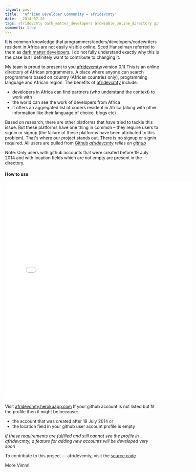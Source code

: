 ```yaml
---
layout: post
title:  "African Developer Community — afridevcmty"
date:   2014-07-20
tags: afridevcmty dark_matter_developers browsable_online_directory github_africa
comments: true
---
```


It is common knowledge that programmers/coders/developers/codewriters resident in Africa are not easily visible online. Scott Hanselman referred to them as [dark matter developers](http://www.hanselman.com/blog/DarkMatterDevelopersTheUnseen99.aspx). I do not fully understand exactly why this is the case but I definitely want to contribute to changing it.

My team is proud to present to you [afridevcmty](http://afridevcmty.herokuapp.com/)(version 0.1) This is an online directory of African programmers. A place where anyone can search programmers based on  country (African countries only), programming language and African region. The benefits of [afridevcmty](http://afridevcmty.herokuapp.com/) include:

* developers in Africa can find partners (who understand the context) to work with
* the world can see the work of developers from Africa
* it offers an aggregated list of coders resident in Africa (along with other information like their language of choice, blogs etc)

Based on research, there are other platforms that have tried to tackle this issue. But these platforms have one thing in common – they require users to signin or signup (the failure of these platforms have been attributed to this problem). That's where our project stands out.  There is no signup or signin required. All users are pulled from [Github](https://github.com/)
_[afridevcmty](http://afridevcmty.herokuapp.com/) relies on  [github](https://github.com/)_

Note: Only users with github accounts that were created before 19 July 2014 and with location fields which are not empty are present in the directory.

#### How to use
<iframe src="//instagram.com/p/qrfzMWoqgG/embed/" width="612" height="710" frameborder="0" scrolling="no" allowtransparency="true"></iframe>

Visit [afridevcmty.herokuapp.com](http://afridevcmty.herokuapp.com/)
If your github account is not listed but fit the profile then it might be because:
* the account that was created after 19 July 2014 or
* the location field in your github user account profile is empty

_if these requirements are fulfilled and still cannot see the profile in afridevcmty, a feature for adding new accounts will be developed very soon_

To contribute to this project &mdash; afridevcmty, visit the [source code](https://github.com/nadjetey/afridevcmty)

More Vimm!